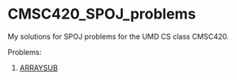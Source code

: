 # CMSC420_SPOJ_problems

My solutions for SPOJ problems for the UMD CS class CMSC420.

Problems:
1) [ARRAYSUB](https://www.spoj.com/problems/ARRAYSUB/)
